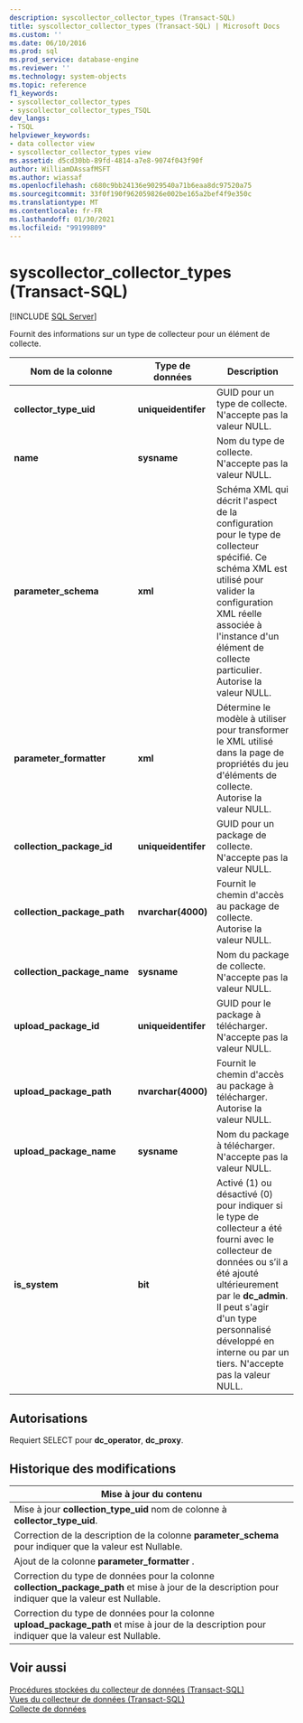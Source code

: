 ```yaml
---
description: syscollector_collector_types (Transact-SQL)
title: syscollector_collector_types (Transact-SQL) | Microsoft Docs
ms.custom: ''
ms.date: 06/10/2016
ms.prod: sql
ms.prod_service: database-engine
ms.reviewer: ''
ms.technology: system-objects
ms.topic: reference
f1_keywords:
- syscollector_collector_types
- syscollector_collector_types_TSQL
dev_langs:
- TSQL
helpviewer_keywords:
- data collector view
- syscollector_collector_types view
ms.assetid: d5cd30bb-89fd-4814-a7e8-9074f043f90f
author: WilliamDAssafMSFT
ms.author: wiassaf
ms.openlocfilehash: c680c9bb24136e9029540a71b6eaa8dc97520a75
ms.sourcegitcommit: 33f0f190f962059826e002be165a2bef4f9e350c
ms.translationtype: MT
ms.contentlocale: fr-FR
ms.lasthandoff: 01/30/2021
ms.locfileid: "99199809"
---
```

# <a name="syscollector_collector_types-transact-sql"></a>syscollector_collector_types (Transact-SQL)
[!INCLUDE [SQL Server](../../includes/applies-to-version/sqlserver.md)]

  Fournit des informations sur un type de collecteur pour un élément de collecte.  
  
|Nom de la colonne|Type de données|Description|  
|-----------------|---------------|-----------------|  
|**collector_type_uid**|**uniqueidentifer**|GUID pour un type de collecte. N'accepte pas la valeur NULL.|  
|**name**|**sysname**|Nom du type de collecte. N'accepte pas la valeur NULL.|  
|**parameter_schema**|**xml**|Schéma XML qui décrit l'aspect de la configuration pour le type de collecteur spécifié. Ce schéma XML est utilisé pour valider la configuration XML réelle associée à l'instance d'un élément de collecte particulier. Autorise la valeur NULL.|  
|**parameter_formatter**|**xml**|Détermine le modèle à utiliser pour transformer le XML utilisé dans la page de propriétés du jeu d'éléments de collecte. Autorise la valeur NULL.|  
|**collection_package_id**|**uniqueidentifer**|GUID pour un package de collecte. N'accepte pas la valeur NULL.|  
|**collection_package_path**|**nvarchar(4000)**|Fournit le chemin d'accès au package de collecte. Autorise la valeur NULL.|  
|**collection_package_name**|**sysname**|Nom du package de collecte. N'accepte pas la valeur NULL.|  
|**upload_package_id**|**uniqueidentifer**|GUID pour le package à télécharger. N'accepte pas la valeur NULL.|  
|**upload_package_path**|**nvarchar(4000)**|Fournit le chemin d'accès au package à télécharger. Autorise la valeur NULL.|  
|**upload_package_name**|**sysname**|Nom du package à télécharger. N'accepte pas la valeur NULL.|  
|**is_system**|**bit**|Activé (1) ou désactivé (0) pour indiquer si le type de collecteur a été fourni avec le collecteur de données ou s’il a été ajouté ultérieurement par le **dc_admin**. Il peut s'agir d'un type personnalisé développé en interne ou par un tiers. N'accepte pas la valeur NULL.|  
  
## <a name="permissions"></a>Autorisations  
 Requiert SELECT pour **dc_operator**, **dc_proxy**.  
  
## <a name="change-history"></a>Historique des modifications  
  
|Mise à jour du contenu|  
|---------------------|  
|Mise à jour **collection_type_uid** nom de colonne à **collector_type_uid**.|  
|Correction de la description de la colonne **parameter_schema** pour indiquer que la valeur est Nullable.|  
|Ajout de la colonne **parameter_formatter** .|  
|Correction du type de données pour la colonne **collection_package_path** et mise à jour de la description pour indiquer que la valeur est Nullable.|  
|Correction du type de données pour la colonne **upload_package_path** et mise à jour de la description pour indiquer que la valeur est Nullable.|  
  
## <a name="see-also"></a>Voir aussi  
 [Procédures stockées du collecteur de données &#40;Transact-SQL&#41;](../../relational-databases/system-stored-procedures/data-collector-stored-procedures-transact-sql.md)   
 [Vues du collecteur de données &#40;Transact-SQL&#41;](../../relational-databases/system-catalog-views/data-collector-views-transact-sql.md)   
 [Collecte de données](../../relational-databases/data-collection/data-collection.md)  
  
  
